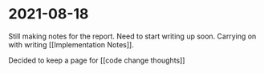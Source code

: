# 2021-08-18
Still making notes for the report.  Need to start writing up soon. 
Carrying on with writing [[Implementation Notes]].

Decided to keep a page for [[code change thoughts]]

